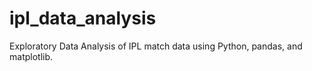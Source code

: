 # ipl_data_analysis
Exploratory Data Analysis of IPL match data using Python, pandas, and matplotlib.
